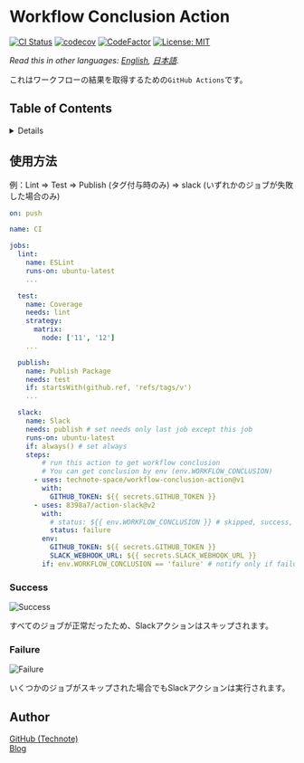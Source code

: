# Workflow Conclusion Action

[![CI Status](https://github.com/technote-space/workflow-conclusion-action/workflows/CI/badge.svg)](https://github.com/technote-space/workflow-conclusion-action/actions)
[![codecov](https://codecov.io/gh/technote-space/workflow-conclusion-action/branch/master/graph/badge.svg)](https://codecov.io/gh/technote-space/workflow-conclusion-action)
[![CodeFactor](https://www.codefactor.io/repository/github/technote-space/workflow-conclusion-action/badge)](https://www.codefactor.io/repository/github/technote-space/workflow-conclusion-action)
[![License: MIT](https://img.shields.io/badge/License-MIT-blue.svg)](https://github.com/technote-space/workflow-conclusion-action/blob/master/LICENSE)

*Read this in other languages: [English](README.md), [日本語](README.ja.md).*

これはワークフローの結果を取得するための`GitHub Actions`です。

## Table of Contents

<!-- START doctoc generated TOC please keep comment here to allow auto update -->
<!-- DON'T EDIT THIS SECTION, INSTEAD RE-RUN doctoc TO UPDATE -->
<details>
<summary>Details</summary>

- [使用方法](#%E4%BD%BF%E7%94%A8%E6%96%B9%E6%B3%95)
  - [Success](#success)
  - [Failure](#failure)
- [Author](#author)

</details>
<!-- END doctoc generated TOC please keep comment here to allow auto update -->

## 使用方法
例：Lint => Test => Publish (タグ付与時のみ) => slack (いずれかのジョブが失敗した場合のみ)
```yaml
on: push

name: CI

jobs:
  lint:
    name: ESLint
    runs-on: ubuntu-latest
    ...

  test:
    name: Coverage
    needs: lint
    strategy:
      matrix:
        node: ['11', '12']
    ...

  publish:
    name: Publish Package
    needs: test
    if: startsWith(github.ref, 'refs/tags/v')
    ...

  slack:
    name: Slack
    needs: publish # set needs only last job except this job
    runs-on: ubuntu-latest
    if: always() # set always
    steps:
        # run this action to get workflow conclusion
        # You can get conclusion by env (env.WORKFLOW_CONCLUSION)
      - uses: technote-space/workflow-conclusion-action@v1
        with:
          GITHUB_TOKEN: ${{ secrets.GITHUB_TOKEN }}
      - uses: 8398a7/action-slack@v2
        with:
          # status: ${{ env.WORKFLOW_CONCLUSION }} # skipped, success, cancelled, failure
          status: failure
        env:
          GITHUB_TOKEN: ${{ secrets.GITHUB_TOKEN }}
          SLACK_WEBHOOK_URL: ${{ secrets.SLACK_WEBHOOK_URL }}
        if: env.WORKFLOW_CONCLUSION == 'failure' # notify only if failure
```

### Success
![Success](https://raw.githubusercontent.com/technote-space/workflow-conclusion-action/images/success.png)

すべてのジョブが正常だったため、Slackアクションはスキップされます。

### Failure
![Failure](https://raw.githubusercontent.com/technote-space/workflow-conclusion-action/images/failure.png)

いくつかのジョブがスキップされた場合でもSlackアクションは実行されます。

## Author
[GitHub (Technote)](https://github.com/technote-space)  
[Blog](https://technote.space)
